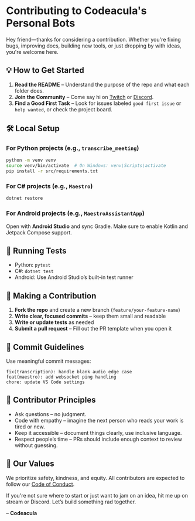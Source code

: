 # Contributing to Codeacula's Personal Bots

Hey friend—thanks for considering a contribution. Whether you're fixing bugs, improving docs, building new tools, or just dropping by with ideas, you're welcome here.

## 💡 How to Get Started

1. **Read the README** – Understand the purpose of the repo and what each folder does.
2. **Join the Community** – Come say hi on [Twitch](https://twitch.tv/codeacula) or [Discord](https://discord.gg/jjA2svbKxZ).
3. **Find a Good First Task** – Look for issues labeled `good first issue` or `help wanted`, or check the project board.

## 🛠 Local Setup

### For Python projects (e.g., `transcribe_meeting`)

```bash
python -m venv venv
source venv/bin/activate  # On Windows: venv\Scripts\activate
pip install -r src/requirements.txt
```

### For C# projects (e.g., `Maestro`)

```bash
dotnet restore
```

### For Android projects (e.g., `MaestroAssistantApp`)

Open with **Android Studio** and sync Gradle. Make sure to enable Kotlin and Jetpack Compose support.

## 🧪 Running Tests

- Python: `pytest`
- C#: `dotnet test`
- Android: Use Android Studio’s built-in test runner

## 🧾 Making a Contribution

1. **Fork the repo** and create a new branch (`feature/your-feature-name`)
2. **Write clear, focused commits** – keep them small and readable
3. **Write or update tests** as needed
4. **Submit a pull request** – Fill out the PR template when you open it

## 💬 Commit Guidelines

Use meaningful commit messages:

```plaintext
fix(transcription): handle blank audio edge case
feat(maestro): add websocket ping handling
chore: update VS Code settings
```

## 🧭 Contributor Principles

- Ask questions – no judgment.
- Code with empathy – imagine the next person who reads your work is tired or new.
- Keep it accessible – document things clearly, use inclusive language.
- Respect people’s time – PRs should include enough context to review without guessing.

## 💖 Our Values

We prioritize safety, kindness, and equity. All contributors are expected to follow our [Code of Conduct](CODE_OF_CONDUCT.md).

If you're not sure where to start or just want to jam on an idea, hit me up on stream or Discord. Let’s build something rad together.

– **Codeacula**
